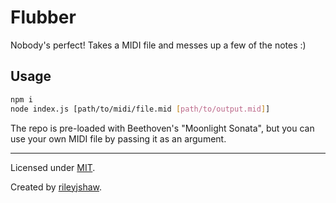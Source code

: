 Flubber
========

Nobody's perfect! Takes a MIDI file and messes up a few of the notes :)

## Usage

```bash
npm i
node index.js [path/to/midi/file.mid [path/to/output.mid]]
```

The repo is pre-loaded with Beethoven's "Moonlight Sonata", but you can use
your own MIDI file by passing it as an argument.

-------------------------------------------------------------------------------

Licensed under
[MIT](./LICENSE).

Created by [rileyjshaw](http://rileyjshaw.com/).
